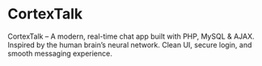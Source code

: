 # CortexTalk
CortexTalk – A modern, real-time chat app built with PHP, MySQL &amp; AJAX. Inspired by the human brain’s neural network. Clean UI, secure login, and smooth messaging experience.
